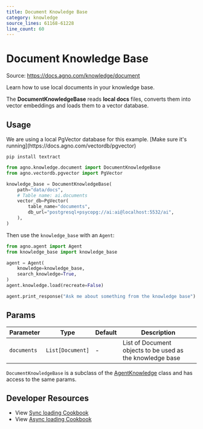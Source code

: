 ```yaml
---
title: Document Knowledge Base
category: knowledge
source_lines: 61168-61228
line_count: 60
---
```


# Document Knowledge Base
Source: https://docs.agno.com/knowledge/document

Learn how to use local documents in your knowledge base.

The **DocumentKnowledgeBase** reads **local docs** files, converts them into vector embeddings and loads them to a vector database.

## Usage

<Note>
  We are using a local PgVector database for this example. [Make sure it's running](https://docs.agno.com/vectordb/pgvector)
</Note>

```shell
pip install textract
```

```python
from agno.knowledge.document import DocumentKnowledgeBase
from agno.vectordb.pgvector import PgVector

knowledge_base = DocumentKnowledgeBase(
    path="data/docs",
    # Table name: ai.documents
    vector_db=PgVector(
        table_name="documents",
        db_url="postgresql+psycopg://ai:ai@localhost:5532/ai",
    ),
)
```

Then use the `knowledge_base` with an `Agent`:

```python
from agno.agent import Agent
from knowledge_base import knowledge_base

agent = Agent(
    knowledge=knowledge_base,
    search_knowledge=True,
)
agent.knowledge.load(recreate=False)

agent.print_response("Ask me about something from the knowledge base")
```

## Params

| Parameter   | Type             | Default | Description                                               |
| ----------- | ---------------- | ------- | --------------------------------------------------------- |
| `documents` | `List[Document]` | -       | List of Document objects to be used as the knowledge base |

`DocumentKnowledgeBase` is a subclass of the [AgentKnowledge](/reference/knowledge/base) class and has access to the same params.

## Developer Resources

* View [Sync loading Cookbook](https://github.com/agno-agi/agno/blob/main/cookbook/agent_concepts/knowledge/doc_kb.py)
* View [Async loading Cookbook](https://github.com/agno-agi/agno/blob/main/cookbook/agent_concepts/knowledge/doc_kb_async.py)



